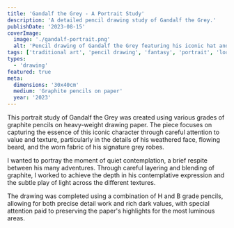 ```yaml
---
title: 'Gandalf the Grey - A Portrait Study'
description: 'A detailed pencil drawing study of Gandalf the Grey.'
publishDate: '2023-08-15'
coverImage:
  image: './gandalf-portrait.png'
  alt: 'Pencil drawing of Gandalf the Grey featuring his iconic hat and beard'
tags: ['traditional art', 'pencil drawing', 'fantasy', 'portrait', 'lord of the rings']
types:
  - 'drawing'
featured: true
meta:
  dimensions: '30x40cm'
  medium: 'Graphite pencils on paper'
  year: '2023'
---
```


This portrait study of Gandalf the Grey was created using various grades of graphite pencils on heavy-weight drawing paper. The piece focuses on capturing the essence of this iconic character through careful attention to value and texture, particularly in the details of his weathered face, flowing beard, and the worn fabric of his signature grey robes.

I wanted to portray the moment of quiet contemplation, a brief respite between his many adventures. Through careful layering and blending of graphite, I worked to achieve the depth in his contemplative expression and the subtle play of light across the different textures.

The drawing was completed using a combination of H and B grade pencils, allowing for both precise detail work and rich dark values, with special attention paid to preserving the paper's highlights for the most luminous areas.
